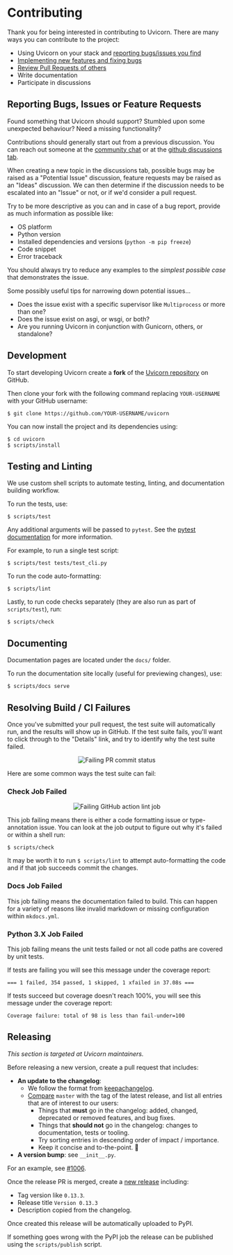# Contributing

Thank you for being interested in contributing to Uvicorn.
There are many ways you can contribute to the project:

- Using Uvicorn on your stack and [reporting bugs/issues you find](https://github.com/encode/uvicorn/issues/new)
- [Implementing new features and fixing bugs](https://github.com/encode/uvicorn/issues?q=is%3Aissue+is%3Aopen+label%3A%22help+wanted%22)
- [Review Pull Requests of others](https://github.com/encode/uvicorn/pulls)
- Write documentation
- Participate in discussions

## Reporting Bugs, Issues or Feature Requests

Found something that Uvicorn should support?
Stumbled upon some unexpected behaviour?
Need a missing functionality?

Contributions should generally start out from a previous discussion.
You can reach out someone at the [community chat](https://gitter.im/encode/community)
or at the [github discussions tab](https://github.com/encode/uvicorn/discussions).

When creating a new topic in the discussions tab, possible bugs may be raised
as a "Potential Issue" discussion, feature requests may be raised as an
"Ideas" discussion. We can then determine if the discussion needs
to be escalated into an "Issue" or not, or if we'd consider a pull request.

Try to be more descriptive as you can and in case of a bug report,
provide as much information as possible like:

- OS platform
- Python version
- Installed dependencies and versions (`python -m pip freeze`)
- Code snippet
- Error traceback

You should always try to reduce any examples to the *simplest possible case*
that demonstrates the issue.

Some possibly useful tips for narrowing down potential issues...

- Does the issue exist with a specific supervisor like `Multiprocess` or more than one?
- Does the issue exist on asgi, or wsgi, or both?
- Are you running Uvicorn in conjunction with Gunicorn, others, or standalone?

## Development

To start developing Uvicorn create a **fork** of the
[Uvicorn repository](https://github.com/encode/uvicorn) on GitHub.

Then clone your fork with the following command replacing `YOUR-USERNAME` with
your GitHub username:

```shell
$ git clone https://github.com/YOUR-USERNAME/uvicorn
```

You can now install the project and its dependencies using:

```shell
$ cd uvicorn
$ scripts/install
```

## Testing and Linting

We use custom shell scripts to automate testing, linting,
and documentation building workflow.

To run the tests, use:

```shell
$ scripts/test
```

Any additional arguments will be passed to `pytest`. See the [pytest documentation](https://docs.pytest.org/en/latest/how-to/usage.html) for more information.

For example, to run a single test script:

```shell
$ scripts/test tests/test_cli.py
```

To run the code auto-formatting:

```shell
$ scripts/lint
```

Lastly, to run code checks separately (they are also run as part of `scripts/test`), run:

```shell
$ scripts/check
```

## Documenting

Documentation pages are located under the `docs/` folder.

To run the documentation site locally (useful for previewing changes), use:

```shell
$ scripts/docs serve
```

## Resolving Build / CI Failures

Once you've submitted your pull request, the test suite will
automatically run, and the results will show up in GitHub.
If the test suite fails, you'll want to click through to the
"Details" link, and try to identify why the test suite failed.

<p align="center" style="margin: 0 0 10px">
  <img src="https://raw.githubusercontent.com/encode/uvicorn/master/docs/img/gh-actions-fail.png" alt='Failing PR commit status'>
</p>

Here are some common ways the test suite can fail:

### Check Job Failed

<p align="center" style="margin: 0 0 10px">
  <img src="https://raw.githubusercontent.com/encode/uvicorn/master/docs/img/gh-actions-fail-check.png" alt='Failing GitHub action lint job'>
</p>

This job failing means there is either a code formatting issue or type-annotation issue.
You can look at the job output to figure out why it's failed or within a shell run:

```shell
$ scripts/check
```

It may be worth it to run `$ scripts/lint` to attempt auto-formatting the code
and if that job succeeds commit the changes.

### Docs Job Failed

This job failing means the documentation failed to build. This can happen for
a variety of reasons like invalid markdown or missing configuration within `mkdocs.yml`.

### Python 3.X Job Failed

This job failing means the unit tests failed or not all code paths are covered by unit tests.

If tests are failing you will see this message under the coverage report:

`=== 1 failed, 354 passed, 1 skipped, 1 xfailed in 37.08s ===`

If tests succeed but coverage doesn't reach 100%, you will see this
message under the coverage report:

`Coverage failure: total of 98 is less than fail-under=100`

## Releasing

*This section is targeted at Uvicorn maintainers.*

Before releasing a new version, create a pull request that includes:

- **An update to the changelog**:
    - We follow the format from [keepachangelog](https://keepachangelog.com/en/1.0.0/).
    - [Compare](https://github.com/encode/uvicorn/compare/) `master` with the tag of the latest release, and list all entries that are of interest to our users:
        - Things that **must** go in the changelog: added, changed, deprecated or removed features, and bug fixes.
        - Things that **should not** go in the changelog: changes to documentation, tests or tooling.
        - Try sorting entries in descending order of impact / importance.
        - Keep it concise and to-the-point. 🎯
- **A version bump**: see `__init__.py`.

For an example, see [#1006](https://github.com/encode/uvicorn/pull/1107).

Once the release PR is merged, create a
[new release](https://github.com/encode/uvicorn/releases/new) including:

- Tag version like `0.13.3`.
- Release title `Version 0.13.3`
- Description copied from the changelog.

Once created this release will be automatically uploaded to PyPI.

If something goes wrong with the PyPI job the release can be published using the
`scripts/publish` script.
